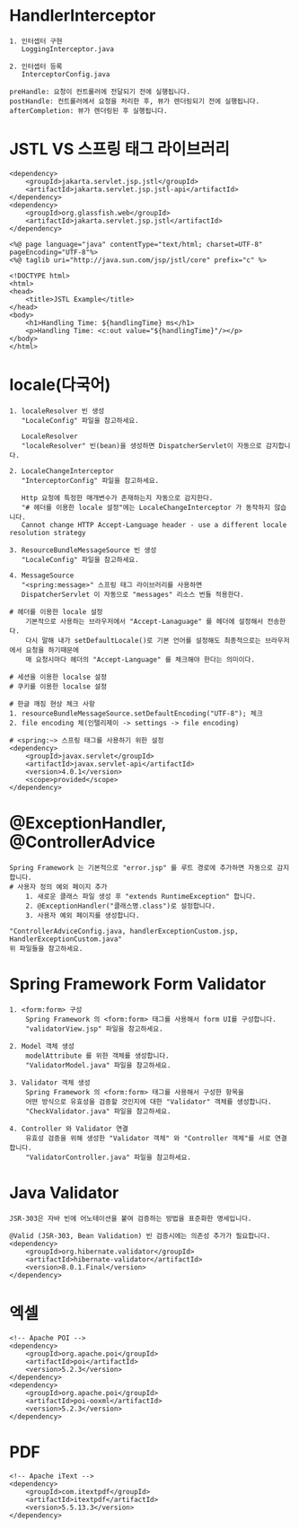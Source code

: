 # HandlerInterceptor

    1. 인터셉터 구현
       LoggingInterceptor.java
    
    2. 인터셉터 등록
       InterceptorConfig.java

    preHandle: 요청이 컨트롤러에 전달되기 전에 실행됩니다.
    postHandle: 컨트롤러에서 요청을 처리한 후, 뷰가 렌더링되기 전에 실행됩니다.
    afterCompletion: 뷰가 렌더링된 후 실행됩니다.

# JSTL VS 스프링 태그 라이브러리

    <dependency>
        <groupId>jakarta.servlet.jsp.jstl</groupId>
        <artifactId>jakarta.servlet.jsp.jstl-api</artifactId>
    </dependency>
    <dependency>
        <groupId>org.glassfish.web</groupId>
        <artifactId>jakarta.servlet.jsp.jstl</artifactId>
    </dependency>

    <%@ page language="java" contentType="text/html; charset=UTF-8" pageEncoding="UTF-8"%>
    <%@ taglib uri="http://java.sun.com/jsp/jstl/core" prefix="c" %>
    
    <!DOCTYPE html>
    <html>
    <head>
        <title>JSTL Example</title>
    </head>
    <body>
        <h1>Handling Time: ${handlingTime} ms</h1>
        <p>Handling Time: <c:out value="${handlingTime}"/></p>
    </body>
    </html>

# locale(다국어)

    1. localeResolver 빈 생성
       "LocaleConfig" 파일을 참고하세요.

       LocaleResolver
       "localeResolver" 빈(bean)을 생성하면 DispatcherServlet이 자동으로 감지합니다.

    2. LocaleChangeInterceptor
       "InterceptorConfig" 파일을 참고하세요.

       Http 요청에 특정한 매개변수가 존재하는지 자동으로 감지한다.
       "# 헤더를 이용한 locale 설정"에는 LocaleChangeInterceptor 가 동작하지 않습니다.
       Cannot change HTTP Accept-Language header - use a different locale resolution strategy

    3. ResourceBundleMessageSource 빈 생성
       "LocaleConfig" 파일을 참고하세요.

    4. MessageSource
       "<spring:message>" 스프링 태그 라이브러리를 사용하면 
       DispatcherServlet 이 자동으로 "messages" 리소스 번들 적용한다.

    # 헤더를 이용한 locale 설정
        기본적으로 사용하는 브라우저에서 "Accept-Lanaguage" 를 헤더에 설정해서 전송한다.
        다시 말해 내가 setDefaultLocale()로 기본 언어를 설정해도 최종적으로는 브라우저에서 요청을 하기때문에
        매 요청시마다 헤더의 "Accept-Language" 를 체크해야 한다는 의미이다.

    # 세션을 이용한 localse 설정
    # 쿠키를 이용한 localse 설정

    # 한글 깨짐 현상 체크 사항
    1. resourceBundleMessageSource.setDefaultEncoding("UTF-8"); 체크
    2. file encoding 체(인텔리제이 -> settings -> file encoding)

    # <spring:~> 스프링 태그를 사용하기 위한 설정
    <dependency>
        <groupId>javax.servlet</groupId>
        <artifactId>javax.servlet-api</artifactId>
        <version>4.0.1</version>
        <scope>provided</scope>
    </dependency>

# @ExceptionHandler, @ControllerAdvice

    Spring Framework 는 기본적으로 "error.jsp" 를 루트 경로에 추가하면 자동으로 감지합니다.
    # 사용자 정의 예외 페이지 추가
        1. 새로운 클래스 파일 생성 후 "extends RuntimeException" 합니다.
        2. @ExceptionHandler("클래스명.class")로 설정합니다.
        3. 사용자 예외 페이지를 생성합니다.

    "ControllerAdviceConfig.java, handlerExceptionCustom.jsp, HandlerExceptionCustom.java"
    위 파일들을 참고하세요.

# Spring Framework Form Validator

    1. <form:form> 구성
        Spring Framework 의 <form:form> 태그를 사용해서 form UI를 구성합니다.
        "validatorView.jsp" 파일을 참고하세요.

    2. Model 객체 생성
        modelAttribute 를 위한 객체를 생성합니다.
        "ValidatorModel.java" 파일을 참고하세요.

    3. Validator 객체 생성
        Spring Framework 의 <form:form> 태그를 사용해서 구성한 항목을
        어떤 방식으로 유효성을 검증할 것인지에 대한 "Validator" 객체를 생성합니다.
        "CheckValidator.java" 파일을 참고하세요.

    4. Controller 와 Validator 연결
        유효성 검증을 위해 생성한 "Validator 객체" 와 "Controller 객체"를 서로 연결 합니다.
        "ValidatorController.java" 파일을 참고하세요.

# Java Validator

    JSR-303은 자바 빈에 어노테이션을 붙여 검증하는 방법을 표준화한 명세입니다.

    @Valid (JSR-303, Bean Validation) 빈 검증시에는 의존성 추가가 필요합니다.
    <dependency>
        <groupId>org.hibernate.validator</groupId>
        <artifactId>hibernate-validator</artifactId>
        <version>8.0.1.Final</version>
    </dependency>

# 엑셀

    <!-- Apache POI -->
    <dependency>
        <groupId>org.apache.poi</groupId>
        <artifactId>poi</artifactId>
        <version>5.2.3</version>
    </dependency>
    <dependency>
        <groupId>org.apache.poi</groupId>
        <artifactId>poi-ooxml</artifactId>
        <version>5.2.3</version>
    </dependency>

# PDF

    <!-- Apache iText -->
    <dependency>
        <groupId>com.itextpdf</groupId>
        <artifactId>itextpdf</artifactId>
        <version>5.5.13.3</version>
    </dependency>

    
